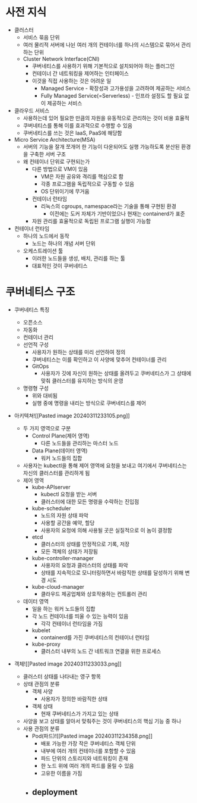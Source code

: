 # 사전 지식
- 클러스터
	- 서비스 묶음 단위
	- 여러 물리적 서버에 나뉜 여러 개의 컨테이너를 하나의 시스템으로 묶어서 관리하는 단위
	- Cluster Network Interface(CNI)
		- 쿠버네티스를 사용하기 위해 기본적으로 설치되어야 하는 플러그인
		- 컨테이너 간 네트워킹을 제어하는 인터페이스
		- 이것을 직접 사용하는 것은 어려운 일
			- Managed Service - 확장성과 고가용성을 고려하여 제공하는 서비스
			- Fully Managed Service(=Serverless) - 인프라 설정도 할 필요 없이 제공하는 서비스
- 클라우드 서비스
	- 사용하는데 있어 필요한 만큼의 자원을 유동적으로 관리하는 것이 비용 효율적
	- 쿠버네티스를 통해 이를 효과적으로 수행할 수 있음
	- 쿠버네티스를 쓰는 것은 IaaS, PaaS에 해당함
- Micro Service Architecture(MSA)
	- 서버의 기능을 잘개 쪼개어 한 기능이 다운되어도 실행 가능하도록 분산된 환경을 구축한 서버 구조
	- 왜 컨테이너 단위로 구현되는가
		- 다른 방법으로 VM이 있음
			- VM은 자원 공유와 격리를 핵심으로 함
			- 각종 프로그램을 독립적으로 구동할 수 있음
			- OS 단위이기에 무거움
		- 컨테이너 런타임
			- 리눅스의 cgroups, namespace라는 기술을 통해 구현된 환경
				- 이전에는 도커 자체가 기반이었으나 현재는 containerd가 표준
		- 자원 관리를 효율적으로 독립된 프로그램 실행이 가능함
- 컨테이너 런타임
	- 하나의 노드에서 동작
		- 노드는 하나의 개념 서버 단위
	- 오케스트레이션 툴 
		- 이러한 노드들을 생성, 배치, 관리를 하는 툴
		- 대표적인 것이 쿠버네티스

# 쿠버네티스 구조
- 쿠버네티스 특징
	- 오픈소스
	- 자동화
	- 컨테이너 관리
	- 선언적 구성
		- 사용자가 원하는 상태를 미리 선언하여 정의
		- 쿠버네티스는 이를 확인하고 이 사양에 맞추어 컨테이너를 관리
		- GitOps
			- 사용자가 깃에 자신이 원하는 상태를 올려두고 쿠버네티스가 그 상태에 맞춰 클러스터를 유지하는 방식의 운영
	- 명령형 구성
		- 위와 대비됨
		- 실행 중에 명령을 내리는 방식으로 쿠버네티스를 제어
- 아키텍쳐![[Pasted image 20240311233105.png]]
	- 두 가지 영역으로 구분
		- Control Plane(제어 영역)
			- 다른 노드들을 관리하는 마스터 노드
		- Data Plane(데이터 영역)
			- 워커 노드들의 집합
	- 사용자는 kubectl을 통해 제어 영역에 요청을 보내고 여기에서 쿠버네티스는 자신의 클러스터를 관리하게 됨
	- 제어 영역
		- kube-APIserver
			- kubectl 요청을 받는 서버
			- 클러스터에 대한 모든 명령을 수락하는 진입점
		- kube-scheduler
			- 노드의 자원 상태 파악
			- 사용할 공간을 예약, 할당
			- 사용자의 요청에 의해 사용될 곳은 실질적으로 이 놈이 결정함
		- etcd
			- 클러스터의 상태를 안정적으로 기록, 저장
			- 모든 객체의 상태가 저장됨
		- kube-controller-manager
			- 사용자의 요청과 클러스터의 상태를 파악
			- 상태를 지속적으로 모니터링하면서 바람직한 상태를 달성하기 위해 변경 시도
		- kube-cloud-manager
			- 클라우드 제공업체와 상호작용하는 컨트롤러 관리
	- 데이터 영역
		- 일을 하는 워커 노드들의 집합
		- 각 노드 컨테이너를 띄울 수 있는 능력이 있음
			- 각각 컨테이너 런타임을 가짐
		- kubelet
			- containerd를 가진 쿠버네티스의 컨테이너 런타임
		- kube-proxy
			- 클러스터 내부의 노드 간 네트워크 연결을 위한 프로세스

- 객체![[Pasted image 20240311233033.png]]
	- 클러스터 상태를 나타내는 영구 항목
	- 상태 관점의 분류
		- 객체 사양
			- 사용자가 정의한 바람직한 상태
		- 객체 상태
			- 현재 쿠버네티스가 가지고 있는 상태
	- 사양을 보고 상태를 알아서 맞춰주는 것이 쿠버네티스의 핵심 기능 중 하나
	- 사용 관점의 분류
		- Pod(파드)![[Pasted image 20240311234358.png]]
			- 배포 가능한 가장 작은 쿠버네티스 객체 단위
			- 내부에 여러 개의 컨테이너를 포함할 수 있음
			- 파드 단위의 스토리지와 네트워킹이 존재
			- 한 노드 위에 여러 개의 파드를 올릴 수 있음
			- 고유한 이름을 가짐
		- deployment
			- 